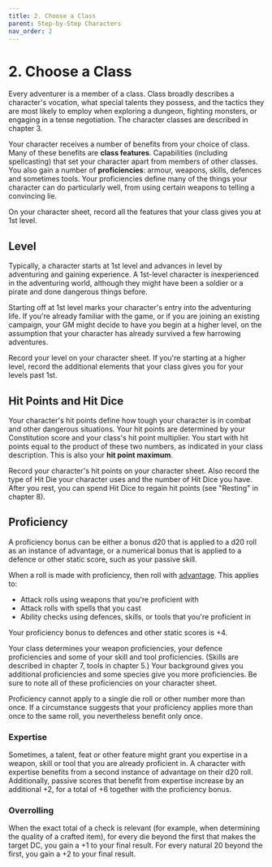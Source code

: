 ```yaml
---
title: 2. Choose a Class
parent: Step-by-Step Characters
nav_order: 2
---
```


# 2. Choose a Class
Every adventurer is a member of a class. Class broadly describes a character's vocation, what special talents they possess, and the tactics they are most likely to employ when exploring a dungeon, fighting monsters, or engaging in a tense negotiation. The character classes are described in chapter 3.

Your character receives a number of benefits from your choice of class. Many of these benefits are **class features**. Capabilities (including spellcasting) that set your character apart from members of other classes. You also gain a number of **proficiencies**: armour, weapons, skills, defences and sometimes tools. Your proficiencies define many of the things your character can do particularly well, from using certain weapons to telling a convincing lie.

On your character sheet, record all the features that your class gives you at 1st level.

## Level
Typically, a character starts at 1st level and advances in level by adventuring and gaining experience. A 1st-level character is inexperienced in the adventuring world, although they might have been a soldier or a pirate and done dangerous things before.

Starting off at 1st level marks your character's entry into the adventuring life. If you're already familiar with the game, or if you are joining an existing campaign, your GM might decide to have you begin at a higher level, on the assumption that your character has already survived a few harrowing adventures.

Record your level on your character sheet. If you're starting at a higher level, record the additional elements that your class gives you for your levels past 1st.

## Hit Points and Hit Dice
Your character's hit points define how tough your character is in combat and other dangerous situations. Your hit points are determined by your Constitution score and your class's hit point multiplier. You start with hit points equal to the product of these two numbers, as indicated in your class description. This is also your **hit point maximum**.

Record your character's hit points on your character sheet. Also record the type of Hit Die your character uses and the number of Hit Dice you have. After you rest, you can spend Hit Dice to regain hit points (see "Resting" in chapter 8).

## Proficiency
A proficiency bonus can be either a bonus d20 that is applied to a d20 roll as an instance of advantage, or a numerical bonus that is applied to a defence or other static score, such as your passive skill.

When a roll is made with proficiency, then roll with [advantage](http://stormchaserroleplaying.com/stormchaserRPG/UsingAbilityScores/AdvantageandDisadvantage.html). This applies to:
* Attack rolls using weapons that you're proficient with
* Attack rolls with spells that you cast
* Ability checks using defences, skills, or tools that you're proficient in

Your proficiency bonus to defences and other static scores is +4.

Your class determines your weapon proficiencies, your defence proficiencies and some of your skill and tool proficiencies. (Skills are described in chapter 7, tools in chapter 5.) Your background gives you additional proficiencies and some species give you more proficiencies. Be sure to note all of these proficiencies on your character sheet.

Proficiency cannot apply to a single die roll or other number more than once. If a circumstance suggests that your proficiency applies more than once to the same roll, you nevertheless benefit only once.

### Expertise
Sometimes, a talent, feat or other feature might grant you expertise in a weapon, skill or tool that you are already proficient in. A character with expertise benefits from a second instance of advantage on their d20 roll. Additionally, passive scores that benefit from expertise increase by an additional +2, for a total of +6 together with the proficiency bonus.

### Overrolling
When the exact total of a check is relevant (for example, when determining the quality of a crafted item), for every die beyond the first that makes the target DC, you gain a +1 to your final result. For every natural 20 beyond the first, you gain a +2 to your final result.